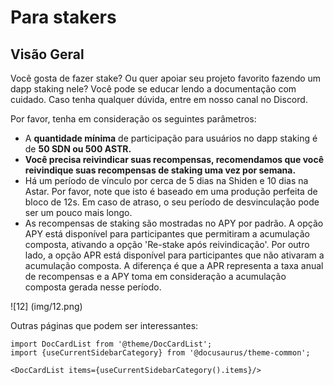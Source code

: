 # Para stakers

## Visão Geral

Você gosta de fazer stake? Ou quer apoiar seu projeto favorito fazendo um dapp staking nele? Você pode se educar lendo a documentação com cuidado. Caso tenha qualquer dúvida, entre em nosso canal no Discord.

Por favor, tenha em consideração os seguintes parâmetros:

- A **quantidade mínima** de participação para usuários no dapp staking é de **50 SDN ou 500 ASTR.**
- **Você precisa reivindicar suas recompensas, recomendamos que você reivindique suas recompensas de staking uma vez por semana.**
- Há um período de vínculo por cerca de 5 dias na Shiden e 10 dias na Astar. Por favor, note que isto é baseado em uma produção perfeita de bloco de 12s. Em caso de atraso, o seu período de desvinculação pode ser um pouco mais longo.
- As recompensas de staking são mostradas no APY por padrão. A opção APY está disponível para participantes que permitiram a acumulação composta, ativando a opção 'Re-stake após reivindicação'. Por outro lado, a opção APR está disponível para participantes que não ativaram a acumulação composta. A diferença é que a APR representa a taxa anual de recompensas e a APY toma em consideração a acumulação composta gerada nesse período.

![12] (img/12.png)

Outras páginas que podem ser interessantes:

```mdx-code-block
import DocCardList from '@theme/DocCardList';
import {useCurrentSidebarCategory} from '@docusaurus/theme-common';

<DocCardList items={useCurrentSidebarCategory().items}/>
```
